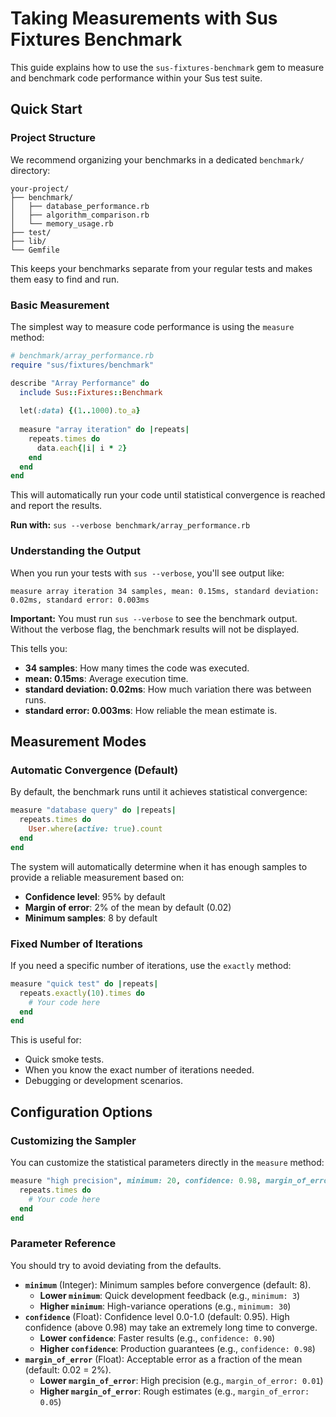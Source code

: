 # Taking Measurements with Sus Fixtures Benchmark

This guide explains how to use the `sus-fixtures-benchmark` gem to measure and benchmark code performance within your Sus test suite.

## Quick Start

### Project Structure

We recommend organizing your benchmarks in a dedicated `benchmark/` directory:

```
your-project/
├── benchmark/
│   ├── database_performance.rb
│   ├── algorithm_comparison.rb
│   └── memory_usage.rb
├── test/
├── lib/
└── Gemfile
```

This keeps your benchmarks separate from your regular tests and makes them easy to find and run.

### Basic Measurement

The simplest way to measure code performance is using the `measure` method:

```ruby
# benchmark/array_performance.rb
require "sus/fixtures/benchmark"

describe "Array Performance" do
  include Sus::Fixtures::Benchmark
  
  let(:data) {(1..1000).to_a}
  
  measure "array iteration" do |repeats|
    repeats.times do
      data.each{|i| i * 2}
    end
  end
end
```

This will automatically run your code until statistical convergence is reached and report the results.

**Run with:** `sus --verbose benchmark/array_performance.rb`

### Understanding the Output

When you run your tests with `sus --verbose`, you'll see output like:

```
measure array iteration 34 samples, mean: 0.15ms, standard deviation: 0.02ms, standard error: 0.003ms
```

**Important:** You must run `sus --verbose` to see the benchmark output. Without the verbose flag, the benchmark results will not be displayed.

This tells you:
- **34 samples**: How many times the code was executed.
- **mean: 0.15ms**: Average execution time.
- **standard deviation: 0.02ms**: How much variation there was between runs.
- **standard error: 0.003ms**: How reliable the mean estimate is.

## Measurement Modes

### Automatic Convergence (Default)

By default, the benchmark runs until it achieves statistical convergence:

```ruby
measure "database query" do |repeats|
  repeats.times do
    User.where(active: true).count
  end
end
```

The system will automatically determine when it has enough samples to provide a reliable measurement based on:
- **Confidence level**: 95% by default
- **Margin of error**: 2% of the mean by default (0.02)
- **Minimum samples**: 8 by default

### Fixed Number of Iterations

If you need a specific number of iterations, use the `exactly` method:

```ruby
measure "quick test" do |repeats|
  repeats.exactly(10).times do
    # Your code here
  end
end
```

This is useful for:
- Quick smoke tests.
- When you know the exact number of iterations needed.
- Debugging or development scenarios.

## Configuration Options

### Customizing the Sampler

You can customize the statistical parameters directly in the `measure` method:

```ruby
measure "high precision", minimum: 20, confidence: 0.98, margin_of_error: 0.01 do |repeats|
  repeats.times do
    # Your code here
  end
end
```

### Parameter Reference

You should try to avoid deviating from the defaults.

  - **`minimum`** (Integer): Minimum samples before convergence (default: 8). 
    - **Lower `minimum`**: Quick development feedback (e.g., `minimum: 3`)
    - **Higher `minimum`**: High-variance operations (e.g., `minimum: 30`)
  - **`confidence`** (Float): Confidence level 0.0-1.0 (default: 0.95). High confidence (above 0.98) may take an extremely long time to converge.
    - **Lower `confidence`**: Faster results (e.g., `confidence: 0.90`)
    - **Higher `confidence`**: Production guarantees (e.g., `confidence: 0.98`)
  - **`margin_of_error`** (Float): Acceptable error as a fraction of the mean (default: 0.02 = 2%).
    - **Lower `margin_of_error`**: High precision (e.g., `margin_of_error: 0.01`)
    - **Higher `margin_of_error`**: Rough estimates (e.g., `margin_of_error: 0.05`)
